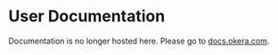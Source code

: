 # User Documentation

Documentation is no longer hosted here. Please go to [docs.okera.com](https://docs.okera.com).
